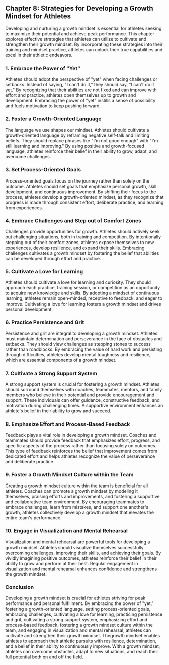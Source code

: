 Chapter 8: Strategies for Developing a Growth Mindset for Athletes
------------------------------------------------------------------

Developing and nurturing a growth mindset is essential for athletes seeking to maximize their potential and achieve peak performance. This chapter explores effective strategies that athletes can utilize to cultivate and strengthen their growth mindset. By incorporating these strategies into their training and mindset practice, athletes can unlock their true capabilities and excel in their athletic endeavors.

### **1. Embrace the Power of "Yet"**

Athletes should adopt the perspective of "yet" when facing challenges or setbacks. Instead of saying, "I can't do it," they should say, "I can't do it yet." By recognizing that their abilities are not fixed and can improve with effort and practice, athletes open themselves up to growth and development. Embracing the power of "yet" instills a sense of possibility and fuels motivation to keep pushing forward.

### **2. Foster a Growth-Oriented Language**

The language we use shapes our mindset. Athletes should cultivate a growth-oriented language by reframing negative self-talk and limiting beliefs. They should replace phrases like "I'm not good enough" with "I'm still learning and improving." By using positive and growth-focused language, athletes reinforce their belief in their ability to grow, adapt, and overcome challenges.

### **3. Set Process-Oriented Goals**

Process-oriented goals focus on the journey rather than solely on the outcome. Athletes should set goals that emphasize personal growth, skill development, and continuous improvement. By shifting their focus to the process, athletes develop a growth-oriented mindset, as they recognize that progress is made through consistent effort, deliberate practice, and learning from experiences.

### **4. Embrace Challenges and Step out of Comfort Zones**

Challenges provide opportunities for growth. Athletes should actively seek out challenging situations, both in training and competition. By intentionally stepping out of their comfort zones, athletes expose themselves to new experiences, develop resilience, and expand their skills. Embracing challenges cultivates a growth mindset by fostering the belief that abilities can be developed through effort and practice.

### **5. Cultivate a Love for Learning**

Athletes should cultivate a love for learning and curiosity. They should approach each practice, training session, or competition as an opportunity to acquire new knowledge and skills. By adopting a mindset of continuous learning, athletes remain open-minded, receptive to feedback, and eager to improve. Cultivating a love for learning fosters a growth mindset and drives personal development.

### **6. Practice Persistence and Grit**

Persistence and grit are integral to developing a growth mindset. Athletes must maintain determination and perseverance in the face of obstacles and setbacks. They should view challenges as stepping stones to success rather than roadblocks. By embracing the value of hard work and persisting through difficulties, athletes develop mental toughness and resilience, which are essential components of a growth mindset.

### **7. Cultivate a Strong Support System**

A strong support system is crucial for fostering a growth mindset. Athletes should surround themselves with coaches, teammates, mentors, and family members who believe in their potential and provide encouragement and support. These individuals can offer guidance, constructive feedback, and motivation during challenging times. A supportive environment enhances an athlete's belief in their ability to grow and succeed.

### **8. Emphasize Effort and Process-Based Feedback**

Feedback plays a vital role in developing a growth mindset. Coaches and teammates should provide feedback that emphasizes effort, progress, and specific aspects of the process rather than focusing solely on outcomes. This type of feedback reinforces the belief that improvement comes from dedicated effort and helps athletes recognize the value of perseverance and deliberate practice.

### **9. Foster a Growth Mindset Culture within the Team**

Creating a growth mindset culture within the team is beneficial for all athletes. Coaches can promote a growth mindset by modeling it themselves, praising efforts and improvements, and fostering a supportive and collaborative team environment. By encouraging teammates to embrace challenges, learn from mistakes, and support one another's growth, athletes collectively develop a growth mindset that elevates the entire team's performance.

### **10. Engage in Visualization and Mental Rehearsal**

Visualization and mental rehearsal are powerful tools for developing a growth mindset. Athletes should visualize themselves successfully overcoming challenges, improving their skills, and achieving their goals. By vividly imagining positive outcomes, athletes reinforce their belief in their ability to grow and perform at their best. Regular engagement in visualization and mental rehearsal enhances confidence and strengthens the growth mindset.

### **Conclusion**

Developing a growth mindset is crucial for athletes striving for peak performance and personal fulfillment. By embracing the power of "yet," fostering a growth-oriented language, setting process-oriented goals, embracing challenges, cultivating a love for learning, practicing persistence and grit, cultivating a strong support system, emphasizing effort and process-based feedback, fostering a growth mindset culture within the team, and engaging in visualization and mental rehearsal, athletes can cultivate and strengthen their growth mindset. Thegrowth mindset enables athletes to approach their athletic pursuits with resilience, determination, and a belief in their ability to continuously improve. With a growth mindset, athletes can overcome obstacles, adapt to new situations, and reach their full potential both on and off the field.
